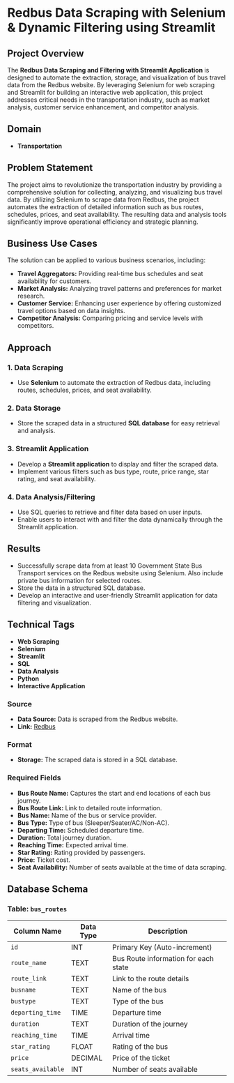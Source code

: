 # Redbus Data Scraping with Selenium & Dynamic Filtering using Streamlit

## Project Overview

The **Redbus Data Scraping and Filtering with Streamlit Application** is designed to automate the extraction, 
storage, and visualization of bus travel data from the Redbus website. By leveraging Selenium for web scraping and Streamlit 
for building an interactive web application, this project addresses critical needs in the transportation industry, such as market analysis, 
customer service enhancement, and competitor analysis.

## Domain
- **Transportation**

## Problem Statement

The project aims to revolutionize the transportation industry by providing a comprehensive solution for collecting,
analyzing, and visualizing bus travel data. By utilizing Selenium to scrape data from Redbus, the project automates the 
extraction of detailed information such as bus routes, schedules, prices, and seat availability.
The resulting data and analysis tools significantly improve operational efficiency and strategic planning.

## Business Use Cases

The solution can be applied to various business scenarios, including:

- **Travel Aggregators:** Providing real-time bus schedules and seat availability for customers.
- **Market Analysis:** Analyzing travel patterns and preferences for market research.
- **Customer Service:** Enhancing user experience by offering customized travel options based on data insights.
- **Competitor Analysis:** Comparing pricing and service levels with competitors.

## Approach

### 1. Data Scraping

- Use **Selenium** to automate the extraction of Redbus data, including routes, schedules, prices, and seat availability.

### 2. Data Storage

- Store the scraped data in a structured **SQL database** for easy retrieval and analysis.

### 3. Streamlit Application

- Develop a **Streamlit application** to display and filter the scraped data.
- Implement various filters such as bus type, route, price range, star rating, and seat availability.

### 4. Data Analysis/Filtering

- Use SQL queries to retrieve and filter data based on user inputs.
- Enable users to interact with and filter the data dynamically through the Streamlit application.

## Results

- Successfully scrape data from at least 10 Government State Bus Transport services on the Redbus website using Selenium. Also include private bus information for selected routes.
- Store the data in a structured SQL database.
- Develop an interactive and user-friendly Streamlit application for data filtering and visualization.

## Technical Tags

- **Web Scraping**
- **Selenium**
- **Streamlit**
- **SQL**
- **Data Analysis**
- **Python**
- **Interactive Application**

### Source

- **Data Source:** Data is scraped from the Redbus website.
- **Link:** [Redbus](https://www.redbus.in/)

### Format

- **Storage:** The scraped data is stored in a SQL database.

### Required Fields

- **Bus Route Name:** Captures the start and end locations of each bus journey.
- **Bus Route Link:** Link to detailed route information.
- **Bus Name:** Name of the bus or service provider.
- **Bus Type:** Type of bus (Sleeper/Seater/AC/Non-AC).
- **Departing Time:** Scheduled departure time.
- **Duration:** Total journey duration.
- **Reaching Time:** Expected arrival time.
- **Star Rating:** Rating provided by passengers.
- **Price:** Ticket cost.
- **Seat Availability:** Number of seats available at the time of data scraping.

## Database Schema

### Table: `bus_routes`

| Column Name    | Data Type | Description                               |
|----------------|-----------|-------------------------------------------|
| `id`           | INT       | Primary Key (Auto-increment)              |
| `route_name`   | TEXT      | Bus Route information for each state      |
| `route_link`   | TEXT      | Link to the route details                 |
| `busname`      | TEXT      | Name of the bus                           |
| `bustype`      | TEXT      | Type of the bus                           |
| `departing_time` | TIME    | Departure time                            |
| `duration`     | TEXT      | Duration of the journey                   |
| `reaching_time` | TIME     | Arrival time                              |
| `star_rating`  | FLOAT     | Rating of the bus                         |
| `price`        | DECIMAL   | Price of the ticket                       |
| `seats_available` | INT    | Number of seats available                 |
